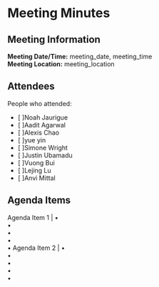 # Meeting Minutes
## Meeting Information
**Meeting Date/Time:** meeting_date, meeting_time   
**Meeting Location:** meeting_location  

## Attendees
People who attended:
- [ ]Noah Jaurigue
- [ ]Aadit Agarwal
- [ ]Alexis Chao
- [ ]yue yin
- [ ]Simone Wright
- [ ]Justin Ubamadu
- [ ]Vuong Bui
- [ ]Lejing Lu
- [ ]Anvi Mittal

## Agenda Items


Agenda Item 1 | • <br>• <br>• <br>• <br>• 
Agenda Item 2 | • <br>• <br>• <br>• <br>• 
